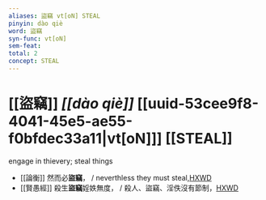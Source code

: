 ```yaml
---
aliases: 盜竊 vt[oN] STEAL
pinyin: dào qiè
word: 盜竊
syn-func: vt[oN]
sem-feat: 
total: 2
concept: STEAL 
---
```

# [[盜竊]] *[[dào qiè]]*  [[uuid-53cee9f8-4041-45e5-ae55-f0bfdec33a11|vt[oN]]] [[STEAL]]
engage in thievery; steal things
 - [[論衡]] 然而必**盜竊**， / neverthless they must steal,[HXWD](https://hxwd.org/textview.html?location=KR3j0080_tls_033-1a.13)
 - [[賢愚經]] 殺生**盜竊**婬妷無度， / 殺人、盜竊、淫佚沒有節制，[HXWD](https://hxwd.org/textview.html?location=KR6b0059_T_001-0354c.14)